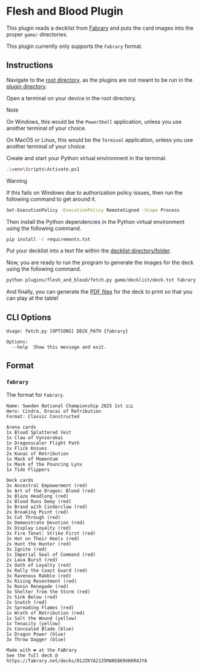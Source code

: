 # Flesh and Blood Plugin

This plugin reads a decklist from [Fabrary](https://fabrary.net/) and puts the card images into the proper `game/` directories.

This plugin currently only supports the ``Fabrary`` format.

## Instructions

Navigate to the [root directory](../..), as the plugins are not meant to be run in the [plugin directory](.).

Open a terminal on your device in the root directory.

> [!NOTE]
> On Windows, this would be the ``PowerShell`` application, unless you use another terminal of your choice.
>
> On MacOS or Linux, this would be the ``Terminal`` application, unless you use another terminal of your choice.

Create and start your Python virtual environment in the terminal.
```bash
.\venv\Scripts\Activate.ps1
```

> [!WARNING]
> If this fails on Windows due to authorization policy issues, then run the following command to get around it.
> ```bash
> Set-ExecutionPolicy -ExecutionPolicy RemoteSigned -Scope Process
> ```

Then install the Python dependencies in the Python virtual environment using the following command.
```bash
pip install -r requirements.txt  
```

Put your decklist into a text file within the [decklist directory/folder](../../game/decklist).

Now, you are ready to run the program to generate the images for the deck using the following command.
```bash
python plugins/flesh_and_blood/fetch.py game/decklist/deck.txt fabrary
```

And finally, you can generate the [PDF files](../../README.md#create_pdfpy) for the deck to print so that you can play at the table!

## CLI Options

```
Usage: fetch.py [OPTIONS] DECK_PATH {fabrary}

Options:
  --help  Show this message and exit.
```

## Format

### `fabrary`

The format for ``Fabrary``.

```
Name: Sweden National Championship 2025 1st 🇸🇪
Hero: Cindra, Dracai of Retribution
Format: Classic Constructed

Arena cards
1x Blood Splattered Vest
1x Claw of Vynserakai
1x Dragonscaler Flight Path
1x Flick Knives
2x Kunai of Retribution
1x Mask of Momentum
1x Mask of the Pouncing Lynx
1x Tide Flippers

Deck cards
3x Ancestral Empowerment (red)
3x Art of the Dragon: Blood (red)
3x Blaze Headlong (red)
2x Blood Runs Deep (red)
3x Brand with Cinderclaw (red)
2x Breaking Point (red)
3x Cut Through (red)
3x Demonstrate Devotion (red)
3x Display Loyalty (red)
3x Fire Tenet: Strike First (red)
3x Hot on Their Heels (red)
2x Hunt the Hunter (red)
3x Ignite (red)
1x Imperial Seal of Command (red)
2x Lava Burst (red)
2x Oath of Loyalty (red)
3x Rally the Coast Guard (red)
3x Ravenous Rabble (red)
3x Rising Resentment (red)
3x Ronin Renegade (red)
3x Shelter from the Storm (red)
2x Sink Below (red)
2x Snatch (red)
2x Spreading Flames (red)
1x Wrath of Retribution (red)
1x Salt the Wound (yellow)
1x Tenacity (yellow)
2x Concealed Blade (blue)
1x Dragon Power (blue)
3x Throw Dagger (blue)

Made with ❤️ at the FaBrary
See the full deck @ https://fabrary.net/decks/01JZKYA2135MAN58K9VKKR4JYA
```